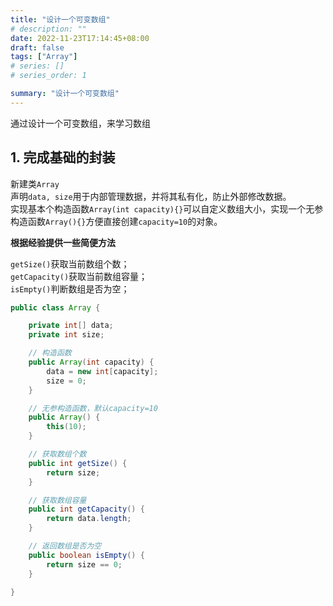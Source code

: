 ```yaml
---
title: "设计一个可变数组"
# description: ""
date: 2022-11-23T17:14:45+08:00
draft: false
tags: ["Array"]
# series: []
# series_order: 1

summary: "设计一个可变数组"
---
```


通过设计一个可变数组，来学习数组

## 1. 完成基础的封装

新建类`Array`<br>
声明`data, size`用于内部管理数据，并将其私有化，防止外部修改数据。<br>
实现基本个构造函数`Array(int capacity){}`可以自定义数组大小，实现一个无参构造函数`Array(){}`方便直接创建`capacity=10`的对象。

**根据经验提供一些简便方法**

`getSize()`获取当前数组个数；<br>
`getCapacity()`获取当前数组容量；<br>
`isEmpty()`判断数组是否为空；

```java
public class Array {

    private int[] data;
    private int size;

    // 构造函数
    public Array(int capacity) {
        data = new int[capacity];
        size = 0;
    }

    // 无参构造函数，默认capacity=10
    public Array() {
        this(10);
    }

    // 获取数组个数
    public int getSize() {
        return size;
    }

    // 获取数组容量
    public int getCapacity() {
        return data.length;
    }

    // 返回数组是否为空
    public boolean isEmpty() {
        return size == 0;
    }

}
```

